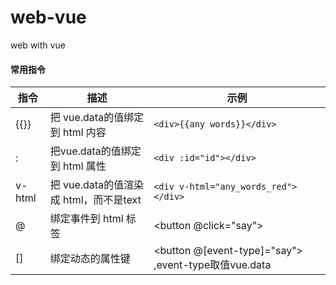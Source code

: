 # web-vue
web with vue

#### 常用指令
|   指令   |   描述   | 示例  |
| ---- | ---- | ----  |
|   {{}}   |  把 vue.data的值绑定到 html 内容    |  ```<div>{{any words}}</div>```
|   :   |   把vue.data的值绑定到 html 属性   |  ```<div :id="id"></div>```  |
|   v-html   |   把 vue.data的值渲染成 html，而不是text   | ```<div v-html="any_words_red"></div>```  |
|  @  | 绑定事件到 html 标签 | <button @click="say"></button>  |
| []  | 绑定动态的属性键  | <button @[event-type]="say"></button> ,event-type取值vue.data |


